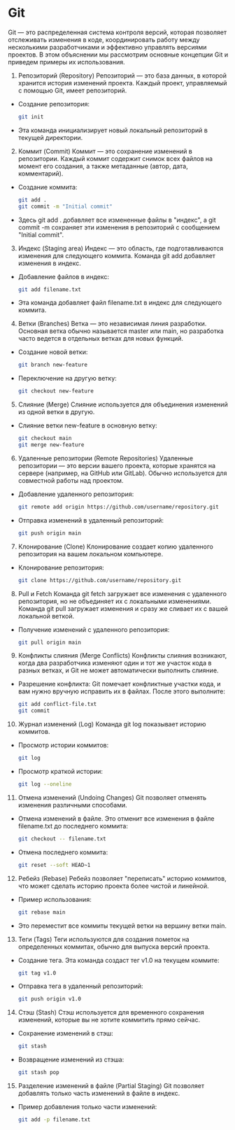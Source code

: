 # Git

Git — это распределенная система контроля версий, которая позволяет отслеживать изменения в коде, координировать работу между несколькими разработчиками и эффективно управлять версиями проектов. В этом объяснении мы рассмотрим основные концепции Git и приведем примеры их использования.

1. Репозиторий (Repository)
   Репозиторий — это база данных, в которой хранится история изменений проекта. Каждый проект, управляемый с помощью Git, имеет репозиторий.

- Создание репозитория:
  ```bash
  git init
  ```
- Эта команда инициализирует новый локальный репозиторий в текущей директории.

2. Коммит (Commit)
   Коммит — это сохранение изменений в репозитории. Каждый коммит содержит снимок всех файлов на момент его создания, а также метаданные (автор, дата, комментарий).

- Создание коммита:
  ```bash
  git add .
  git commit -m "Initial commit"
  ```
- Здесь git add . добавляет все измененные файлы в "индекс", а git commit -m сохраняет эти изменения в репозиторий с сообщением "Initial commit".

3. Индекс (Staging area)
   Индекс — это область, где подготавливаются изменения для следующего коммита. Команда git add добавляет изменения в индекс.

- Добавление файлов в индекс:
  ```bash
  git add filename.txt
  ```
- Эта команда добавляет файл filename.txt в индекс для следующего коммита.

4. Ветки (Branches)
   Ветка — это независимая линия разработки. Основная ветка обычно называется master или main, но разработка часто ведется в отдельных ветках для новых функций.

- Создание новой ветки:
  ```bash
  git branch new-feature
  ```
- Переключение на другую ветку:
  ```bash
  git checkout new-feature
  ```

5. Слияние (Merge)
   Слияние используется для объединения изменений из одной ветки в другую.

- Слияние ветки new-feature в основную ветку:
  ```bash
  git checkout main
  git merge new-feature
  ```

6. Удаленные репозитории (Remote Repositories)
   Удаленные репозитории — это версии вашего проекта, которые хранятся на сервере (например, на GitHub или GitLab). Обычно используется для совместной работы над проектом.

- Добавление удаленного репозитория:
  ```bash
  git remote add origin https://github.com/username/repository.git
  ```
- Отправка изменений в удаленный репозиторий:
  ```bash
  git push origin main
  ```

7. Клонирование (Clone)
   Клонирование создает копию удаленного репозитория на вашем локальном компьютере.

- Клонирование репозитория:
  ```bash
  git clone https://github.com/username/repository.git
  ```

8. Pull и Fetch
   Команда git fetch загружает все изменения с удаленного репозитория, но не объединяет их с локальными изменениями. Команда git pull загружает изменения и сразу же сливает их с вашей локальной веткой.

- Получение изменений с удаленного репозитория:
  ```bash
  git pull origin main
  ```

9. Конфликты слияния (Merge Conflicts)
   Конфликты слияния возникают, когда два разработчика изменяют один и тот же участок кода в разных ветках, и Git не может автоматически выполнить слияние.

- Разрешение конфликта: Git помечает конфликтные участки кода, и вам нужно вручную исправить их в файлах. После этого выполните:
  ```bash
  git add conflict-file.txt
  git commit
  ```

10. Журнал изменений (Log)
    Команда git log показывает историю коммитов.

- Просмотр истории коммитов:
  ```bash
  git log
  ```
- Просмотр краткой истории:
  ```bash
  git log --oneline
  ```

11. Отмена изменений (Undoing Changes)
    Git позволяет отменять изменения различными способами.

- Отмена изменений в файле. Это отменит все изменения в файле filename.txt до последнего коммита:
  ```bash
  git checkout -- filename.txt
  ```
- Отмена последнего коммита:
  ```bash
  git reset --soft HEAD~1
  ```

12. Ребейз (Rebase)
    Ребейз позволяет "переписать" историю коммитов, что может сделать историю проекта более чистой и линейной.

- Пример использования:
  ```bash
  git rebase main
  ```
- Это переместит все коммиты текущей ветки на вершину ветки main.

13. Теги (Tags)
    Теги используются для создания пометок на определенных коммитах, обычно для выпуска версий проекта.

- Создание тега. Эта команда создаст тег v1.0 на текущем коммите:
  ```bash
  git tag v1.0
  ```
- Отправка тега в удаленный репозиторий:
  ```bash
  git push origin v1.0
  ```

14. Стэш (Stash)
    Стэш используется для временного сохранения изменений, которые вы не хотите коммитить прямо сейчас.

- Сохранение изменений в стэш:
  ```bash
  git stash
  ```
- Возвращение изменений из стэша:
  ```bash
  git stash pop
  ```

15. Разделение изменений в файле (Partial Staging)
    Git позволяет добавлять только часть изменений в файле в индекс.

- Пример добавления только части изменений:
  ```bash
  git add -p filename.txt
  ```
